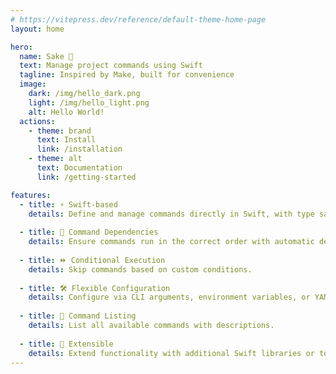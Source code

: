 ```yaml
---
# https://vitepress.dev/reference/default-theme-home-page
layout: home

hero:
  name: Sake 🍶
  text: Manage project commands using Swift
  tagline: Inspired by Make, built for convenience
  image:
    dark: /img/hello_dark.png
    light: /img/hello_light.png
    alt: Hello World!
  actions:
    - theme: brand
      text: Install
      link: /installation
    - theme: alt
      text: Documentation
      link: /getting-started

features:
  - title: ⚡ Swift-based
    details: Define and manage commands directly in Swift, with type safety and autocompletion.
    
  - title: 🔗 Command Dependencies
    details: Ensure commands run in the correct order with automatic dependency handling.
    
  - title: ⏩ Conditional Execution
    details: Skip commands based on custom conditions.
    
  - title: 🛠️ Flexible Configuration
    details: Configure via CLI arguments, environment variables, or YAML files.
    
  - title: 📜 Command Listing
    details: List all available commands with descriptions.
    
  - title: 🔌 Extensible
    details: Extend functionality with additional Swift libraries or tools.
---
```


